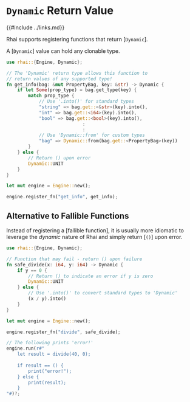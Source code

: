 `Dynamic` Return Value
======================

{{#include ../links.md}}

Rhai supports registering functions that return [`Dynamic`].

A [`Dynamic`] value can hold any clonable type.

```rust
use rhai::{Engine, Dynamic};

// The 'Dynamic' return type allows this function to
// return values of any supported type!
fn get_info(bag: &mut PropertyBag, key: &str) -> Dynamic {
    if let Some(prop_type) = bag.get_type(key) {
        match prop_type {
            // Use '.into()' for standard types
            "string" => bag.get::<&str>(key).into(),
            "int" => bag.get::<i64>(key).into(),
            "bool" => bag.get::<bool>(key).into(),
                            :
                            :
            // Use 'Dynamic::from' for custom types
            "bag" => Dynamic::from(bag.get::<PropertyBag>(key))
        }
    } else {
        // Return () upon error
        Dynamic::UNIT
    }
}

let mut engine = Engine::new();

engine.register_fn("get_info", get_info);
```


Alternative to Fallible Functions
---------------------------------

Instead of registering a [fallible function], it is usually more idiomatic to leverage the _dynamic_
nature of Rhai and simply return [`()`] upon error.

```rust
use rhai::{Engine, Dynamic};

// Function that may fail - return () upon failure
fn safe_divide(x: i64, y: i64) -> Dynamic {
    if y == 0 {
        // Return () to indicate an error if y is zero
        Dynamic::UNIT
    } else {
        // Use '.into()' to convert standard types to 'Dynamic'
        (x / y).into()
    }
}

let mut engine = Engine::new();

engine.register_fn("divide", safe_divide);

// The following prints 'error!'
engine.run(r#"
    let result = divide(40, 0);
    
    if result == () {
        print("error!");
    } else {
        print(result);
    }
"#)?;
```
